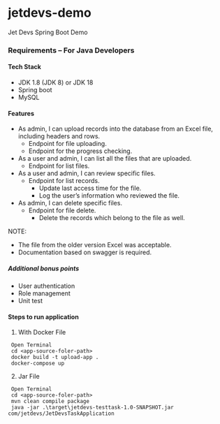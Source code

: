 # jetdevs-demo
Jet Devs Spring Boot Demo

### Requirements – For Java Developers
#### Tech Stack
- JDK 1.8 (JDK 8) or JDK 18
- Spring boot
- MySQL

#### Features
- As admin, I can upload records into the database from an Excel file, including
   headers and rows. 
  - Endpoint for file uploading. 
  - Endpoint for the progress checking. 
- As a user and admin, I can list all the files that are uploaded. 
  - Endpoint for list files.
- As a user and admin, I can review specific files. 
  - Endpoint for list records. 
    - Update last access time for the file. 
    - Log the user’s information who reviewed the file. 
- As admin, I can delete specific files. 
  - Endpoint for file delete. 
    - Delete the records which belong to the file as well.

NOTE: 
- The file from the older version Excel was acceptable. 
- Documentation based on swagger is required.

##### Additional bonus points
- User authentication 
- Role management 
- Unit test


#### Steps to run application

1. With Docker File
```shell
 Open Terminal
 cd <app-source-foler-path>
 docker build -t upload-app .
 docker-compose up
```

2. Jar File
```shell
 Open Terminal
 cd <app-source-foler-path>
 mvn clean compile package
 java -jar .\target\jetdevs-testtask-1.0-SNAPSHOT.jar com/jetdevs/JetDevsTaskApplication

```
